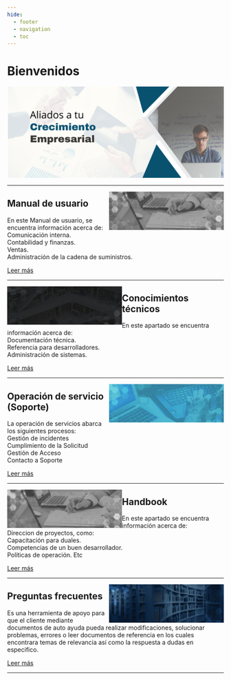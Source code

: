 ```yaml
---
hide:
  - footer
  - navigation
  - toc
---
```


# Bienvenidos

![OpenPyme](./img_index/inicio.png)

---    
<img src="./img_index/Home_Training_0.jpg" align="right" width="53%">

## **Manual de usuario**
En este Manual de usuario, se encuentra información acerca de:    
Comunicación interna.   
Contabilidad y finanzas.   
Ventas.   
Administración de la cadena de suministros.   
   
[Leer más](./manual_usuario/indexManualUsuario.md)

---    
<img src="./img_index/Home_ConTecnicos.jpg" align="left" width="53%">

## **Conocimientos técnicos**
En este apartado se encuentra información acerca de:   
Documentación técnica.   
Referencia para desarrolladores.   
Administración de sistemas.      
    
[Leer más](./conocimientos_tecnicos/indexConocimientosTecnicos.md)

---   
<img src="./img_index/Home_ElServicio_0.jpg" align="right" width="53%">

## **Operación de servicio (Soporte)**
La operación de servicios abarca los siguientes procesos:   
Gestión de incidentes   
Cumplimiento de la Solicitud   
Gestión de Acceso   
Contacto a Soporte   

     
[Leer más](./operacion_servicio/indexOperacionServicio.md)

---   
<img src="./img_index/Home_Training_0.jpg" align="left" width="53%">

## **Handbook**
En este apartado se encuentra información acerca de:    
Direccion de proyectos, como:  
Capacitación para duales.   
Competencias de un buen desarrollador.  
Políticas de operación. Etc   

[Leer más](./handbook/indexHandbook.md)

---   
<img src="./img_index/Home_ConExpress.jpg" align="right" width="53%">

## **Preguntas frecuentes**
Es una herramienta de apoyo para que el cliente mediante documentos de auto ayuda pueda realizar modificaciones, solucionar problemas, errores o leer documentos de referencia en los cuales encontrara temas de relevancia así como la respuesta a dudas en especifico.   
    
[Leer más](./preguntas_frecuentes/indexPreguntasFrecuentes.md)

---   
